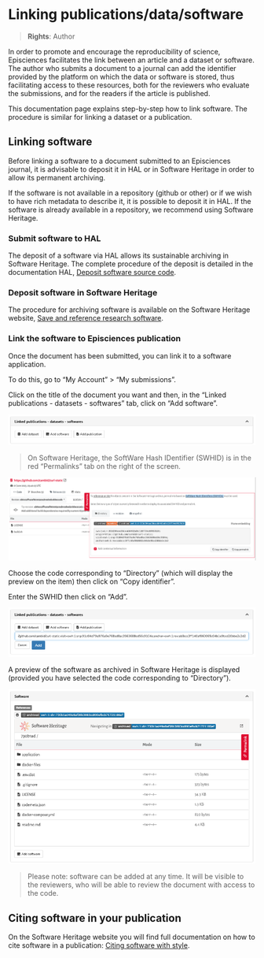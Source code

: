 # Linking publications/data/software

> **Rights**: Author

In order to promote and encourage the reproducibility of science, Episciences facilitates the link between an article and a dataset or software. The author who submits a document to a journal can add the identifier provided by the platform on which the data or software is stored, thus facilitating access to these resources, both for the reviewers who evaluate the submissions, and for the readers if the article is published.

This documentation page explains step-by-step how to link software. The procedure is similar for linking a dataset or a publication.

## Linking software
Before linking a software to a document submitted to an Episciences journal, it is advisable to deposit it in HAL or in Software Heritage in order to allow its permanent archiving.

If the software is not available in a repository (github or other) or if we wish to have rich metadata to describe it, it is possible to deposit it in HAL. If the software is already available in a repository, we recommend using Software Heritage.

### Submit software to HAL
The deposit of a software via HAL allows its sustainable archiving in Software Heritage. The complete procedure of the deposit is detailed in the documentation HAL, [Deposit software source code](https://doc.archives-ouvertes.fr/en/deposit-2/deposit-software-source-code/ "Deposit software source code").

### Deposit software in Software Heritage
The procedure for archiving software is available on the Software Heritage website, [Save and reference research software](https://www.softwareheritage.org/save-and-reference-research-software/ "Save and reference research software").

### Link the software to Episciences publication
Once the document has been submitted, you can link it to a software application.

To do this, go to “My Account” > “My submissions”.

Click on the title of the document you want and then, in the “Linked publications - datasets - softwares” tab, click on “Add software”.

![Linked publications - datasets - softwares](img/software-1.png "Linked publications - datasets - softwares")

> On Software Heritage, the SoftWare Hash IDentifier (SWHID) is in the red “Permalinks” tab on the right of the screen.

![Where to find SWHID?](img/software-2.png "Where to find SWHID?")

Choose the code corresponding to “Directory” (which will display the preview on the item) then click on “Copy identifier”.

Enter the SWHID then click on “Add”.

![Add software](img/software-3.png "Add software")

A preview of the software as archived in Software Heritage is displayed (provided you have selected the code corresponding to “Directory”).

![Add software: view](img/software-4.png "Add software: view")

> Please note: software can be added at any time. It will be visible to the reviewers, who will be able to review the document with access to the code.

## Citing software in your publication
On the Software Heritage website you will find full documentation on how to cite software in a publication: [Citing software with style](https://www.softwareheritage.org/2020/05/26/citing-software-with-style/ "Citing software with style").